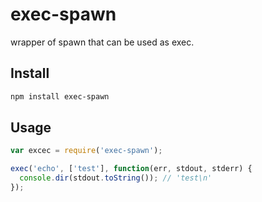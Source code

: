 exec-spawn
==========

wrapper of spawn that can be used as exec.

## Install
```bash
npm install exec-spawn
```

## Usage
```javascript
var excec = require('exec-spawn');

exec('echo', ['test'], function(err, stdout, stderr) {
  console.dir(stdout.toString()); // 'test\n'
});
```

